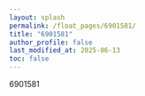```yaml
---
layout: splash
permalink: /float_pages/6901581/
title: "6901581"
author_profile: false
last_modified_at: 2025-06-13
toc: false
---
```

 
6901581
